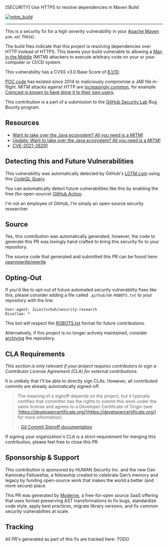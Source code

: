 [SECURITY] Use HTTPS to resolve dependencies in Maven Build

[![mitm_build](https://user-images.githubusercontent.com/1323708/59226671-90645200-8ba1-11e9-8ab3-39292bef99e9.jpeg)](https://medium.com/@jonathan.leitschuh/want-to-take-over-the-java-ecosystem-all-you-need-is-a-mitm-1fc329d898fb?source=friends_link&sk=3c99970c55a899ad9ef41f126efcde0e)

---

This is a security fix for a high severity vulnerability in your [Apache Maven](https://maven.apache.org/) `pom.xml` file(s).

The build files indicate that this project is resolving dependencies over HTTP instead of HTTPS.
This leaves your build vulnerable to allowing a [Man in the Middle](https://en.wikipedia.org/wiki/Man-in-the-middle_attack) (MITM) attackers to execute arbitrary code on your or your computer or CI/CD system.

This vulnerability has a CVSS v3.0 Base Score of [8.1/10](https://nvd.nist.gov/vuln-metrics/cvss/v3-calculator?vector=AV:N/AC:H/PR:N/UI:N/S:U/C:H/I:H/A:H).

[POC code](https://max.computer/blog/how-to-take-over-the-computer-of-any-java-or-clojure-or-scala-developer/) has existed since 2014 to maliciously compromise a JAR file in-flight.
MITM attacks against HTTP are [increasingly common](https://security.stackexchange.com/a/12050), for example [Comcast is known to have done it to their own users](https://thenextweb.com/insights/2017/12/11/comcast-continues-to-inject-its-own-code-into-websites-you-visit/#).

This contribution is a part of a submission to the [GitHub Security Lab](https://securitylab.github.com/) Bug Bounty program.

## Resources

- [Want to take over the Java ecosystem? All you need is a MITM!](https://medium.com/@jonathan.leitschuh/want-to-take-over-the-java-ecosystem-all-you-need-is-a-mitm-1fc329d898fb?source=friends_link&sk=3c99970c55a899ad9ef41f126efcde0e)
- [Update: Want to take over the Java ecosystem? All you need is a MITM!](https://medium.com/bugbountywriteup/update-want-to-take-over-the-java-ecosystem-all-you-need-is-a-mitm-d069d253fe23?source=friends_link&sk=8c8e52a7d57b98d0b7e541665688b454)
- [CVE-2021-26291](https://nvd.nist.gov/vuln/detail/CVE-2021-26291)

## Detecting this and Future Vulnerabilities

This vulnerability was automatically detected by GitHub's [LGTM.com](https://lgtm.com) using this [CodeQL Query](https://lgtm.com/rules/1511115648721/).

You can automatically detect future vulnerabilities like this by enabling the free (for open-source) [GitHub Action](https://github.com/github/codeql-action).

I'm not an employee of GitHub, I'm simply an open-source security researcher.

## Source

Yes, this contribution was automatically generated, however, the code to generate this PR was lovingly hand crafted to bring this security fix to your repository.

The source code that generated and submitted this PR can be found here:
[openrewrite/rewrite](https://github.com/openrewrite/rewrite/blob/f8c139d0d66ad9a60ee73b95b7a79571e4820769/rewrite-maven/src/main/java/org/openrewrite/maven/security/UseHttpsForRepositories.java)

## Opting-Out

If you'd like to opt-out of future automated security vulnerability fixes like this, please consider adding a file called
`.github/GH-ROBOTS.txt` to your repository with the line:

```
User-agent: JLLeitschuh/security-research
Disallow: *
```

This bot will respect the [ROBOTS.txt](https://moz.com/learn/seo/robotstxt) format for future contributions.

Alternatively, if this project is no longer actively maintained, consider [archiving](https://help.github.com/en/github/creating-cloning-and-archiving-repositories/about-archiving-repositories) the repository.

## CLA Requirements

_This section is only relevant if your project requires contributors to sign a Contributor License Agreement (CLA) for external contributions._

It is unlikely that I'll be able to directly sign CLAs. However, all contributed commits are already automatically signed-off.

> The meaning of a signoff depends on the project, but it typically certifies that committer has the rights to submit this work under the same license and agrees to a Developer Certificate of Origin 
> (see [https://developercertificate.org/](https://developercertificate.org/) for more information).
>
> \- [Git Commit Signoff documentation](https://developercertificate.org/)

If signing your organization's CLA is a strict-requirement for merging this contribution, please feel free to close this PR.

## Sponsorship & Support

This contribution is sponsored by HUMAN Security Inc. and the new Dan Kaminsky Fellowship, a fellowship created to celebrate
Dan’s memory and legacy by funding open-source work that makes the world a better (and more secure) place.

This PR was generated by [Moderne](https://www.moderne.io/), a free-for-open source SaaS offering that uses format-preserving AST transformations
to fix bugs, standardize code style, apply best practices, migrate library versions, and fix common security vulnerabilties at scale.

## Tracking

All PR's generated as part of this fix are tracked here: 
TODO
